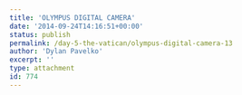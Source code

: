 ```yaml
---
title: 'OLYMPUS DIGITAL CAMERA'
date: '2014-09-24T14:16:51+00:00'
status: publish
permalink: /day-5-the-vatican/olympus-digital-camera-13
author: 'Dylan Pavelko'
excerpt: ''
type: attachment
id: 774
---
```

<!DOCTYPE html PUBLIC "-//W3C//DTD HTML 4.0 Transitional//EN" "http://www.w3.org/TR/REC-html40/loose.dtd">
<?xml encoding="UTF-8">
